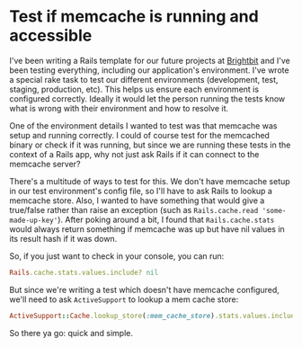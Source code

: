# Test if memcache is running and accessible

I've been writing a Rails template for our future projects at [Brightbit](http://brightbit.com) and I've been testing everything, including our application's environment. I've wrote a special rake task to test our different environments (development, test, staging, production, etc). This helps us ensure each environment is configured correctly. Ideally it would let the person running the tests know what is wrong with their environment and how to resolve it.

One of the environment details I wanted to test was that memcache was setup and running correctly. I could of course test for the memcached binary or check if it was running, but since we are running these tests in the context of a Rails app, why not just ask Rails if it can connect to the memcache server?

<!-- truncate -->

There's a multitude of ways to test for this. We don't have memcache setup in our test environment's config file, so I'll have to ask Rails to lookup a memcache store.  Also, I wanted to have something that would give a true/false rather than raise an exception (such as `Rails.cache.read 'some-made-up-key'`). After poking around a bit, I found that `Rails.cache.stats` would always return something if memcache was up but have nil values in its result hash if it was down.

So, if you just want to check in your console, you can run:

```ruby
Rails.cache.stats.values.include? nil
```

But since we're writing a test which doesn't have memcache configured, we'll need to ask `ActiveSupport` to lookup a mem cache store:

```ruby
ActiveSupport::Cache.lookup_store(:mem_cache_store).stats.values.include? nil
```

So there ya go: quick and simple.
